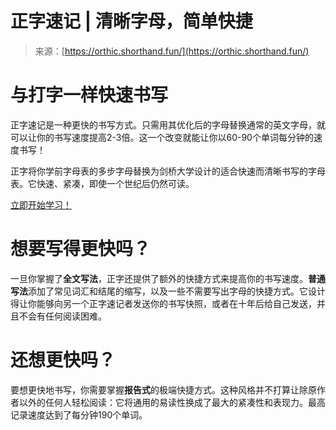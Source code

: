 <!--yml

category: 未分类

date: 2024-05-27 14:56:26

-->

# 正字速记 | 清晰字母，简单快捷

> 来源：[https://orthic.shorthand.fun/](https://orthic.shorthand.fun/)

# 与打字一样快速书写

正字速记是一种更快的书写方式。只需用其优化后的字母替换通常的英文字母，就可以让你的书写速度提高2-3倍。这一个改变就能让你以60-90个单词每分钟的速度书写！

正字将你学前字母表的多步字母替换为剑桥大学设计的适合快速而清晰书写的字母表。它快速、紧凑，即使一个世纪后仍然可读。

[立即开始学习！](/manual)

# 想要写得更快吗？

一旦你掌握了**全文写法**，正字还提供了额外的快捷方式来提高你的书写速度。**普通写法**添加了常见词汇和结尾的缩写，以及一些不需要写出字母的快捷方式。它设计得让你能够向另一个正字速记者发送你的书写快照，或者在十年后给自己发送，并且不会有任何阅读困难。

# 还想更快吗？

要想更快地书写，你需要掌握**报告式**的极端快捷方式。这种风格并不打算让除原作者以外的任何人轻松阅读：它将通用的易读性换成了最大的紧凑性和表现力。最高记录速度达到了每分钟190个单词。
